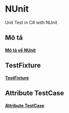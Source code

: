 # NUnit
Unit Test in C# with NUnit

## Mô tả
#### [Mô tả về NUnit](./Description.md)
## TestFixture
#### [TestFixture](./TestFixture.md)
## Attribute TestCase
#### [Attribute TestCase](./AttributeTestCase.md)
